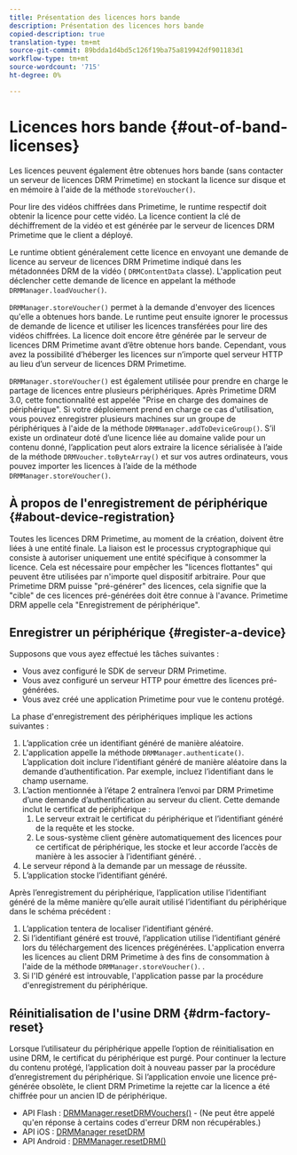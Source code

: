 ```yaml
---
title: Présentation des licences hors bande
description: Présentation des licences hors bande
copied-description: true
translation-type: tm+mt
source-git-commit: 89bdda1d4bd5c126f19ba75a819942df901183d1
workflow-type: tm+mt
source-wordcount: '715'
ht-degree: 0%

---
```



# Licences hors bande {#out-of-band-licenses}

Les licences peuvent également être obtenues hors bande (sans contacter un serveur de licences DRM Primetime) en stockant la licence sur disque et en mémoire à l&#39;aide de la méthode `storeVoucher()`.

Pour lire des vidéos chiffrées dans Primetime, le runtime respectif doit obtenir la licence pour cette vidéo. La licence contient la clé de déchiffrement de la vidéo et est générée par le serveur de licences DRM Primetime que le client a déployé.

Le runtime obtient généralement cette licence en envoyant une demande de licence au serveur de licences DRM Primetime indiqué dans les métadonnées DRM de la vidéo ( `DRMContentData` classe). L&#39;application peut déclencher cette demande de licence en appelant la méthode `DRMManager.loadVoucher()`.

`DRMManager.storeVoucher()` permet à la demande d&#39;envoyer des licences qu&#39;elle a obtenues hors bande. Le runtime peut ensuite ignorer le processus de demande de licence et utiliser les licences transférées pour lire des vidéos chiffrées. La licence doit encore être générée par le serveur de licences DRM Primetime avant d’être obtenue hors bande. Cependant, vous avez la possibilité d’héberger les licences sur n’importe quel serveur HTTP au lieu d’un serveur de licences DRM Primetime.

`DRMManager.storeVoucher()` est également utilisée pour prendre en charge le partage de licences entre plusieurs périphériques. Après Primetime DRM 3.0, cette fonctionnalité est appelée &quot;Prise en charge des domaines de périphérique&quot;. Si votre déploiement prend en charge ce cas d&#39;utilisation, vous pouvez enregistrer plusieurs machines sur un groupe de périphériques à l&#39;aide de la méthode `DRMManager.addToDeviceGroup()`. S’il existe un ordinateur doté d’une licence liée au domaine valide pour un contenu donné, l’application peut alors extraire la licence sérialisée à l’aide de la méthode `DRMVoucher.toByteArray()` et sur vos autres ordinateurs, vous pouvez importer les licences à l’aide de la méthode `DRMManager.storeVoucher()`.

## À propos de l&#39;enregistrement de périphérique {#about-device-registration}

Toutes les licences DRM Primetime, au moment de la création, doivent être liées à une entité finale. La liaison est le processus cryptographique qui consiste à autoriser uniquement une entité spécifique à consommer la licence. Cela est nécessaire pour empêcher les &quot;licences flottantes&quot; qui peuvent être utilisées par n&#39;importe quel dispositif arbitraire. Pour que Primetime DRM puisse &quot;pré-générer&quot; des licences, cela signifie que la &quot;cible&quot; de ces licences pré-générées doit être connue à l&#39;avance. Primetime DRM appelle cela &quot;Enregistrement de périphérique&quot;.

## Enregistrer un périphérique {#register-a-device}

Supposons que vous ayez effectué les tâches suivantes :

* Vous avez configuré le SDK de serveur DRM Primetime.
* Vous avez configuré un serveur HTTP pour émettre des licences pré-générées.
* Vous avez créé une application Primetime pour vue le contenu protégé.

 La phase d&#39;enregistrement des périphériques implique les actions suivantes :

1. L’application crée un identifiant généré de manière aléatoire.
1. L&#39;application appelle la méthode `DRMManager.authenticate()`. L’application doit inclure l’identifiant généré de manière aléatoire dans la demande d’authentification. Par exemple, incluez l’identifiant dans le champ username.
1. L’action mentionnée à l’étape 2 entraînera l’envoi par DRM Primetime d’une demande d’authentification au serveur du client. Cette demande inclut le certificat de périphérique :
   1. Le serveur extrait le certificat du périphérique et l’identifiant généré de la requête et les stocke.
   1. Le sous-système client génère automatiquement des licences pour ce certificat de périphérique, les stocke et leur accorde l’accès de manière à les associer à l’identifiant généré. .
1. Le serveur répond à la demande par un message de réussite.
1. L’application stocke l’identifiant généré.

Après l’enregistrement du périphérique, l’application utilise l’identifiant généré de la même manière qu’elle aurait utilisé l’identifiant du périphérique dans le schéma précédent :
1. L’application tentera de localiser l’identifiant généré.
1. Si l’identifiant généré est trouvé, l’application utilise l’identifiant généré lors du téléchargement des licences prégénérées. L&#39;application enverra les licences au client DRM Primetime à des fins de consommation à l&#39;aide de la méthode `DRMManager.storeVoucher()`. .
1. Si l&#39;ID généré est introuvable, l&#39;application passe par la procédure d&#39;enregistrement du périphérique.

## Réinitialisation de l&#39;usine DRM {#drm-factory-reset}

Lorsque l’utilisateur du périphérique appelle l’option de réinitialisation en usine DRM, le certificat du périphérique est purgé. Pour continuer la lecture du contenu protégé, l’application doit à nouveau passer par la procédure d’enregistrement du périphérique. Si l’application envoie une licence pré-générée obsolète, le client DRM Primetime la rejette car la licence a été chiffrée pour un ancien ID de périphérique.

* API Flash : [DRMManager.resetDRMVouchers()](https://help.adobe.com/en_US/FlashPlatform/reference/actionscript/3/flash/net/drm/DRMManager.html#resetDRMVouchers()) - (Ne peut être appelé qu&#39;en réponse à certains codes d&#39;erreur DRM non récupérables.)
* API iOS : [DRMManager resetDRM](https://help.adobe.com/en_US/primetime/api/drm-apis/client/ios/interface_d_r_m_manager.html#a0dd6c9662428583196e0419d3ea69446)
* API Android : [DRMManager.resetDRM()](https://help.adobe.com/en_US/primetime/api/drm-apis/client/android/com/adobe/ave/drm/DRMManager.html#resetDRM(com.adobe.ave.drm.DRMOperationErrorCallback,%20com.adobe.ave.drm.DRMOperationCompleteCallback))